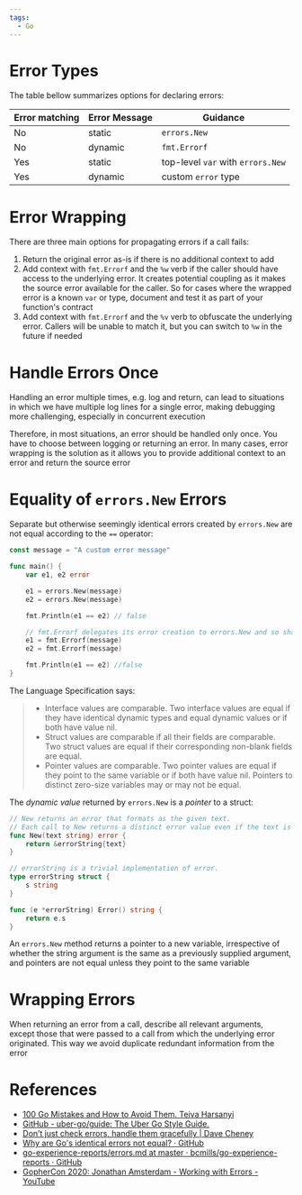 ```yaml
---
tags:
  - Go
---
```


# Error Types

The table bellow summarizes options for declaring errors:

| Error matching | Error Message | Guidance                          |
| -------------- | ------------- | --------------------------------- |
| No             | static        | `errors.New`                      |
| No             | dynamic       | `fmt.Errorf`                      |
| Yes            | static        | top-level `var` with `errors.New` |
| Yes            | dynamic       | custom `error` type               |

# Error Wrapping

There are three main options for propagating errors if a call fails:

1. Return the original error as-is if there is no additional context to add
2. Add context with `fmt.Errorf` and the `%w` verb if the caller should have access to the underlying error. It creates potential coupling as it makes the source error available for the caller. So for cases where the wrapped error is a known `var` or type, document and test it as part of your function's contract
3. Add context with `fmt.Errorf` and the `%v` verb to obfuscate the underlying error. Callers will be unable to match it, but you can switch to `%w` in the future if needed

# Handle Errors Once

Handling an error multiple times, e.g. log and return, can lead to situations in which we have multiple log lines for a single error, making debugging more challenging, especially in concurrent execution

Therefore, in most situations, an error should be handled only once. You have to choose between logging or returning an error. In many cases, error wrapping is the solution as it allows you to provide additional context to an error and return the source error

# Equality of `errors.New` Errors

Separate but otherwise seemingly identical errors created by `errors.New` are not equal according to the `==` operator:

```go
const message = "A custom error message"

func main() {
	var e1, e2 error

	e1 = errors.New(message)
	e2 = errors.New(message)

	fmt.Println(e1 == e2) // false

	// fmt.Errorf delegates its error creation to errors.New and so shares the same behaviour.
	e1 = fmt.Errorf(message)
	e2 = fmt.Errorf(message)

	fmt.Println(e1 == e2) //false
}
```

The Language Specification says:

> - Interface values are comparable. Two interface values are equal if they have identical dynamic types and equal dynamic values or if both have value nil.
> - Struct values are comparable if all their fields are comparable. Two struct values are equal if their corresponding non-blank fields are equal.
> - Pointer values are comparable. Two pointer values are equal if they point to the same variable or if both have value nil. Pointers to distinct zero-size variables may or may not be equal. 

The *dynamic value* returned by `errors.New` is a *pointer* to a struct:

```go
// New returns an error that formats as the given text.
// Each call to New returns a distinct error value even if the text is identical.
func New(text string) error {
	return &errorString{text}
}

// errorString is a trivial implementation of error.
type errorString struct {
	s string
}

func (e *errorString) Error() string {
	return e.s
}
```

An `errors.New` method returns a pointer to a new variable, irrespective of whether the string argument is the same as a previously supplied argument, and pointers are not equal unless they point to the same variable

# Wrapping Errors

When returning an error from a call, describe all relevant arguments, except those that were passed to a call from which the underlying error originated. This way we avoid duplicate redundant information from the error

# References

- [100 Go Mistakes and How to Avoid Them. Teiva Harsanyi](References.md#100%20Go%20Mistakes%20and%20How%20to%20Avoid%20Them.%20Teiva%20Harsanyi)
- [GitHub - uber-go/guide: The Uber Go Style Guide.](https://github.com/uber-go/guide/tree/master)
- [Don’t just check errors, handle them gracefully | Dave Cheney](https://dave.cheney.net/2016/04/27/dont-just-check-errors-handle-them-gracefully)
- [Why are Go's identical errors not equal? · GitHub](https://gist.github.com/fospathi/1e6f5aea622abb52bddc9bcb1ffee858)
- [go-experience-reports/errors.md at master · bcmills/go-experience-reports · GitHub](https://github.com/bcmills/go-experience-reports/blob/master/errors.md)
- [GopherCon 2020: Jonathan Amsterdam - Working with Errors - YouTube](https://www.youtube.com/watch?v=IKoSsJFdRtI)
